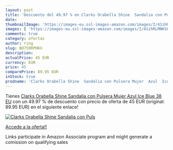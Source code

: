 ```yaml
---
layout: post
title: 'Descuento del 49.97 % en Clarks Orabella Shine  Sandalia con Puls'
date: 
thumbnailImage: 'https://images-eu.ssl-images-amazon.com/images/I/41ihRLMNK5L._SL200_.jpg'
images: [ 'https://images-eu.ssl-images-amazon.com/images/I/41ihRLMNK5L._SL200_.jpg' ]
comments: true
category: ofertas
author: ring
slug: B0759RPHKX
description:
actualPrice: 45 EUR
currency: EUR
price: 45
comparePrice: 89.95 EUR
inStock: true
prodname: 'Clarks Orabella Shine  Sandalia con Pulsera Mujer  Azul  Ice Blue   38 EU'
---
```


Tienes [Clarks Orabella Shine  Sandalia con Pulsera Mujer  Azul  Ice Blue   38 EU](https://www.amazon.es/dp/B0759RPHKX/?tag=tolees-21) con un 49.97 % de descuento con precio de oferta de 45 EUR (original: 89.95 EUR) en el siguiente enlace!

[![Clarks Orabella Shine  Sandalia con Puls](https://images-eu.ssl-images-amazon.com/images/I/41ihRLMNK5L._SL200_.jpg)](https://www.amazon.es/dp/B0759RPHKX/?tag=tolees-21)

[Accede a la oferta!!](https://www.amazon.es/dp/B0759RPHKX/?tag=tolees-21)

Links participate in Amazon Associate program and might generate a comission on qualifying sales


